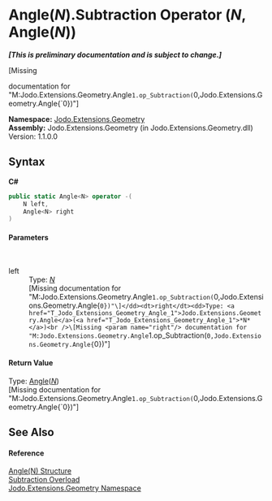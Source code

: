 # Angle(*N*).Subtraction Operator (*N*, Angle(*N*))
 _**\[This is preliminary documentation and is subject to change.\]**_

\[Missing <summary> documentation for "M:Jodo.Extensions.Geometry.Angle`1.op_Subtraction(`0,Jodo.Extensions.Geometry.Angle{`0})"\]

**Namespace:**&nbsp;<a href="N_Jodo_Extensions_Geometry">Jodo.Extensions.Geometry</a><br />**Assembly:**&nbsp;Jodo.Extensions.Geometry (in Jodo.Extensions.Geometry.dll) Version: 1.1.0.0

## Syntax

**C#**<br />
``` C#
public static Angle<N> operator -(
	N left,
	Angle<N> right
)
```


#### Parameters
&nbsp;<dl><dt>left</dt><dd>Type: <a href="T_Jodo_Extensions_Geometry_Angle_1">*N*</a><br />\[Missing <param name="left"/> documentation for "M:Jodo.Extensions.Geometry.Angle`1.op_Subtraction(`0,Jodo.Extensions.Geometry.Angle{`0})"\]</dd><dt>right</dt><dd>Type: <a href="T_Jodo_Extensions_Geometry_Angle_1">Jodo.Extensions.Geometry.Angle</a>(<a href="T_Jodo_Extensions_Geometry_Angle_1">*N*</a>)<br />\[Missing <param name="right"/> documentation for "M:Jodo.Extensions.Geometry.Angle`1.op_Subtraction(`0,Jodo.Extensions.Geometry.Angle{`0})"\]</dd></dl>

#### Return Value
Type: <a href="T_Jodo_Extensions_Geometry_Angle_1">Angle</a>(<a href="T_Jodo_Extensions_Geometry_Angle_1">*N*</a>)<br />\[Missing <returns> documentation for "M:Jodo.Extensions.Geometry.Angle`1.op_Subtraction(`0,Jodo.Extensions.Geometry.Angle{`0})"\]

## See Also


#### Reference
<a href="T_Jodo_Extensions_Geometry_Angle_1">Angle(N) Structure</a><br /><a href="Overload_Jodo_Extensions_Geometry_Angle_1_op_Subtraction">Subtraction Overload</a><br /><a href="N_Jodo_Extensions_Geometry">Jodo.Extensions.Geometry Namespace</a><br />